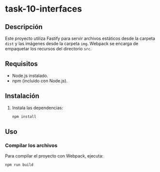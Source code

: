 # task-10-interfaces

## Descripción

Este proyecto utiliza Fastify para servir archivos estáticos desde la carpeta `dist` y las imágenes desde la carpeta `img`. Webpack se encarga de empaquetar los recursos del directorio `src`.

## Requisitos

- Node.js instalado.
- npm (incluido con Node.js).

## Instalación

1. Instala las dependencias:

    ```sh
    npm install
    ```

## Uso

### Compilar los archivos

Para compilar el proyecto con Webpack, ejecuta:

```sh
npm run build